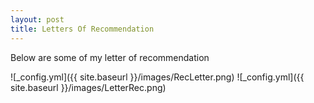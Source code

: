 ```yaml
---
layout: post
title: Letters Of Recommendation
---
```

Below are some of my letter of recommendation

![_config.yml]({{ site.baseurl }}/images/RecLetter.png)
![_config.yml]({{ site.baseurl }}/images/LetterRec.png)
